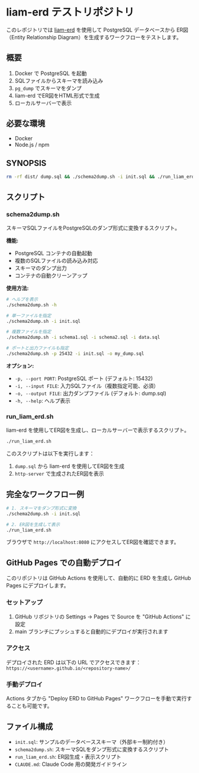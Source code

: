 # liam-erd テストリポジトリ

このレポジトリでは [liam-erd](https://github.com/liam-hq/liam) を使用して PostgreSQL データベースから ER図（Entity Relationship Diagram）を生成するワークフローをテストします。

## 概要

1. Docker で PostgreSQL を起動
2. SQLファイルからスキーマを読み込み
3. `pg_dump` でスキーマをダンプ
4. liam-erd でER図をHTML形式で生成
5. ローカルサーバーで表示

## 必要な環境

- Docker
- Node.js / npm

## SYNOPSIS

```bash
rm -rf dist/ dump.sql && ./schema2dump.sh -i init.sql && ./run_liam_erd.sh
```

## スクリプト

### schema2dump.sh
スキーマSQLファイルをPostgreSQLのダンプ形式に変換するスクリプト。

**機能:**
- PostgreSQL コンテナの自動起動
- 複数のSQLファイルの読み込み対応
- スキーマのダンプ出力
- コンテナの自動クリーンアップ

**使用方法:**
```bash
# ヘルプを表示
./schema2dump.sh -h

# 単一ファイルを指定
./schema2dump.sh -i init.sql

# 複数ファイルを指定
./schema2dump.sh -i schema1.sql -i schema2.sql -i data.sql

# ポートと出力ファイルも指定
./schema2dump.sh -p 25432 -i init.sql -o my_dump.sql
```

**オプション:**
- `-p, --port PORT`: PostgreSQL ポート (デフォルト: 15432)
- `-i, --input FILE`: 入力SQLファイル（複数指定可能、必須）
- `-o, --output FILE`: 出力ダンプファイル (デフォルト: dump.sql)
- `-h, --help`: ヘルプ表示

### run_liam_erd.sh
liam-erd を使用してER図を生成し、ローカルサーバーで表示するスクリプト。

```bash
./run_liam_erd.sh
```

このスクリプトは以下を実行します：
1. `dump.sql` から liam-erd を使用してER図を生成
2. `http-server` で生成されたER図を表示

## 完全なワークフロー例

```bash
# 1. スキーマをダンプ形式に変換
./schema2dump.sh -i init.sql

# 2. ER図を生成して表示
./run_liam_erd.sh
```

ブラウザで `http://localhost:8080` にアクセスしてER図を確認できます。

## GitHub Pages での自動デプロイ

このリポジトリは GitHub Actions を使用して、自動的に ERD を生成し GitHub Pages にデプロイします。

### セットアップ

1. GitHub リポジトリの Settings → Pages で Source を "GitHub Actions" に設定
2. main ブランチにプッシュすると自動的にデプロイが実行されます

### アクセス

デプロイされた ERD は以下の URL でアクセスできます：
`https://<username>.github.io/<repository-name>/`

### 手動デプロイ

Actions タブから "Deploy ERD to GitHub Pages" ワークフローを手動で実行することも可能です。

## ファイル構成

- `init.sql`: サンプルのデータベーススキーマ（外部キー制約付き）
- `schema2dump.sh`: スキーマSQLをダンプ形式に変換するスクリプト
- `run_liam_erd.sh`: ER図生成・表示スクリプト
- `CLAUDE.md`: Claude Code 用の開発ガイドライン


